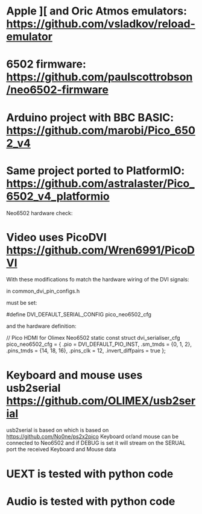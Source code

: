 
Apple ][ and Oric Atmos emulators: https://github.com/vsladkov/reload-emulator
==============================================================================

6502 firmware: https://github.com/paulscottrobson/neo6502-firmware
============================================================================================

Arduino project with BBC BASIC: https://github.com/marobi/Pico_6502_v4
======================================================================

Same project ported to PlatformIO: https://github.com/astralaster/Pico_6502_v4_platformio
=========================================================================================

Neo6502 hardware check:

Video uses PicoDVI https://github.com/Wren6991/PicoDVI
======================================================
With these modifications fo match the hardware wiring of the DVI signals:

in common_dvi_pin_configs.h

must be set:

#define DVI_DEFAULT_SERIAL_CONFIG pico_neo6502_cfg

and the hardware definition:

// Pico HDMI for Olimex Neo6502
static const struct dvi_serialiser_cfg pico_neo6502_cfg = {
	.pio = DVI_DEFAULT_PIO_INST,
	.sm_tmds = {0, 1, 2},
	.pins_tmds = {14, 18, 16},
	.pins_clk = 12,
	.invert_diffpairs = true
};

Keyboard and mouse uses usb2serial https://github.com/OLIMEX/usb2serial
=======
usb2serial is based on which is based on https://github.com/No0ne/ps2x2pico
Keyboard or/and mouse can be connected to Neo6502 and if DEBUG is set it will stream on the SERUAL port the received Keyboard and Mouse data

UEXT is tested with python code
===============================

Audio is tested with python code
===============================

